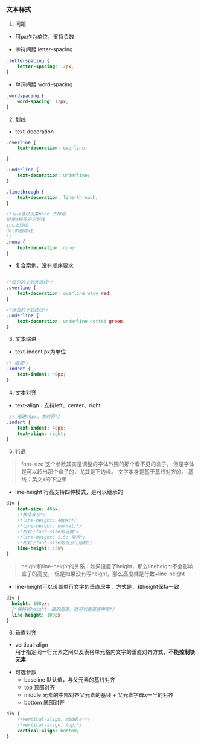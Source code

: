 ### 文本样式

1. 间距

- 用px作为单位，支持负数

* 字符间距 letter-spacing

```css
.letterspacing {
    letter-spacing: 12px;
}
```

* 单词间距 word-spacing

```css
.wordspacing {
    word-spacing: 12px;
}
```

2. 划线

* text-decoration

```css
.overline {
    text-decoration: overline;

}

.underline {
    text-decoration: underline;
}

.linethrough {
    text-decoration: line-through;
}

/*可以通过设置none 去掉超
链接a标签的下划线
ins上划线
del的删除线
*/
.none {
    text-decoration: none;
}
```

- 复合案例，没有顺序要求

```css

/*红色的上划波浪线*/
.overline {
    text-decoration: overline wavy red;
}

/*绿色的下划虚线*/
.underline {
    text-decoration: underline dotted green;
}
```

3. 文本缩进

* text-indent px为单位

```css
/* 缩进*/
.indent {
    text-indent: 40px;
}
```

4. 文本对齐

* text-align：支持left、center、right

```css
 /* 缩进40px，右对齐*/
.indent {
    text-indent: 40px;
    text-align: right;
}
```

5. 行高

> font-size 这个参数其实是调整的字体外围的那个看不见的盒子。 但是字体是可以超出那个盒子的，尤其是下边缘。
> 文字本身是基于基线对齐的。 基线：英文x的下边缘
* line-height 行高支持四种模式，是可以继承的

```css
div {
    font-size: 40px;
    /*数值表示*/
    /*line-height: 40px;*/
    /*line-height: normal;*/
    /*相对于font-size的倍数*/
    /*line-height: 1.5; 常用*/
    /*相对于font-size的百分比倍数*/
    line-height: 150%
}

```
> height和line-height的关系：如果设置了height，那么lineheight不会影响盒子的高度，
> 但是如果没有写height，那么高度就是行数+line-height

* line-height可以设置单行文字的垂直居中，方式是，和height保持一致
```css
div {
  height: 100px;
  /*保持和height一直的高度，就可以垂直居中啦*/
  line-height: 100px;
}

```

6. 垂直对齐
* vertical-align  
用于指定同一行元素之间以及表格单元格内文字的垂直对齐方式，**不能控制块元素**
- 可选参数
  - baseline 默认值，与父元素的基线对齐
  - top 顶部对齐
  - middle 元素的中部对齐父元素的基线 + 父元素字母x一半的对齐
  - bottom 底部对齐

```css
div {
    /*vertical-align: middle;*/
    /*vertical-align: top;*/
    vertical-align: bottom;
}
```